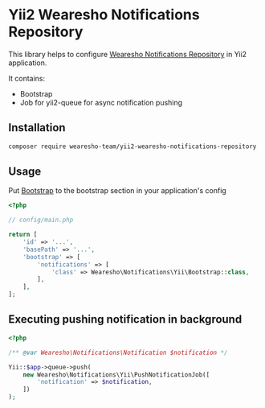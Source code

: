 # Yii2 Wearesho Notifications Repository

This library helps to configure
[Wearesho Notifications Repository](https://github.com/wearesho-team/wearesho-notifications-repository)
in Yii2 application.

It contains:
- Bootstrap
- Job for yii2-queue for async notification pushing

## Installation

```bash
composer require wearesho-team/yii2-wearesho-notifications-repository
```

## Usage

Put [Bootstrap](./src/Bootstrap.php) to the bootstrap section in your application's config

```php
<?php

// config/main.php

return [
    'id' => '...',
    'basePath' => '...',
    'bootstrap' => [
        'notifications' => [
            'class' => Wearesho\Notifications\Yii\Bootstrap::class,
        ],
    ],
];

```

## Executing pushing notification in background

```php
<?php

/** @var Wearesho\Notifications\Notification $notification */

Yii::$app->queue->push(
    new Wearesho\Notifications\Yii\PushNotificationJob([
        'notification' => $notification,
    ])
);

```
